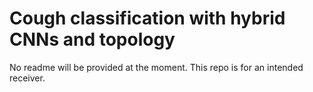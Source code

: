 # Cough classification with hybrid CNNs and topology

No readme will be provided at the moment. This repo is for an intended receiver.
